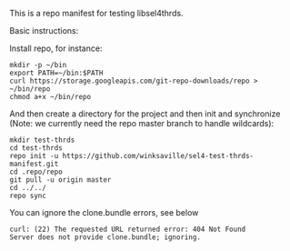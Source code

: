 This is a repo manifest for testing libsel4thrds.

Basic instructions:

Install repo, for instance:
```
mkdir -p ~/bin
export PATH=~/bin:$PATH
curl https://storage.googleapis.com/git-repo-downloads/repo > ~/bin/repo
chmod a+x ~/bin/repo
```
And then create a directory for the project and then init and synchronize
(Note: we currently need the repo master branch to handle wildcards):
```
mkdir test-thrds
cd test-thrds
repo init -u https://github.com/winksaville/sel4-test-thrds-manifest.git
cd .repo/repo
git pull -u origin master
cd ../../
repo sync
```
You can ignore the clone.bundle errors, see below
```
curl: (22) The requested URL returned error: 404 Not Found
Server does not provide clone.bundle; ignoring.
```
